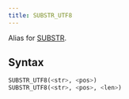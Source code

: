 ```yaml
---
title: SUBSTR_UTF8
---
```


Alias for [SUBSTR](substr.md).

## Syntax

```sql
SUBSTR_UTF8(<str>, <pos>)
SUBSTR_UTF8(<str>, <pos>, <len>)
```